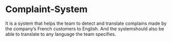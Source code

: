 # Complaint-System

It is a system that helps the team to detect and translate complains made by the company’s French customers to English. And the systemshould also be able to translate to any language the team specifies.
